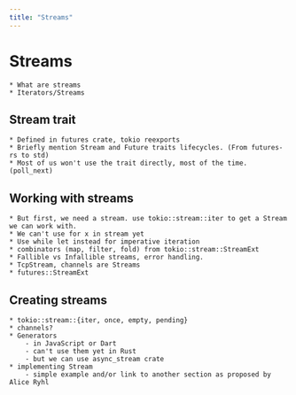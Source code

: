 ```yaml
---
title: "Streams"
---
```


# Streams
    * What are streams
    * Iterators/Streams

## Stream trait
    * Defined in futures crate, tokio reexports
    * Briefly mention Stream and Future traits lifecycles. (From futures-rs to std)
    * Most of us won't use the trait directly, most of the time. (poll_next)
    
## Working with streams
    * But first, we need a stream. use tokio::stream::iter to get a Stream we can work with.
    * We can't use for x in stream yet
    * Use while let instead for imperative iteration
    * combinators (map, filter, fold) from tokio::stream::StreamExt
    * Fallible vs Infallible streams, error handling.
    * TcpStream, channels are Streams
    * futures::StreamExt

## Creating streams
    * tokio::stream::{iter, once, empty, pending}
    * channels?
    * Generators
        - in JavaScript or Dart
        - can't use them yet in Rust
        - but we can use async_stream crate
    * implementing Stream
        - simple example and/or link to another section as proposed by Alice Ryhl
    
    
